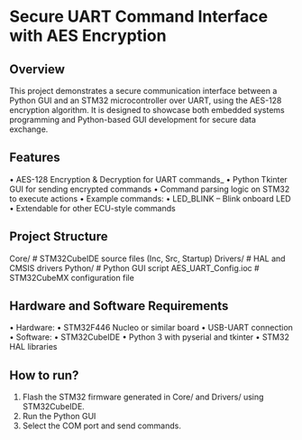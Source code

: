 # Secure UART Command Interface with AES Encryption
## Overview
This project demonstrates a secure communication interface between a Python GUI and an STM32 microcontroller over UART, using the AES-128 encryption algorithm. It is designed to showcase both embedded systems programming and Python-based GUI development for secure data exchange.
## Features
• AES-128 Encryption & Decryption for UART commands_
• Python Tkinter GUI for sending encrypted commands
• Command parsing logic on STM32 to execute actions
• Example commands:
  • LED_BLINK – Blink onboard LED
  • Extendable for other ECU-style commands
## Project Structure
Core/           # STM32CubeIDE source files (Inc, Src, Startup)
Drivers/        # HAL and CMSIS drivers
Python/         # Python GUI script
AES_UART_Config.ioc  # STM32CubeMX configuration file
## Hardware and Software Requirements
• Hardware:
  • STM32F446 Nucleo or similar board
  • USB-UART connection
• Software:
  • STM32CubeIDE
  • Python 3 with pyserial and tkinter
  • STM32 HAL libraries
## How to run?
1. Flash the STM32 firmware generated in Core/ and Drivers/ using STM32CubeIDE.
2. Run the Python GUI
3. Select the COM port and send commands.
